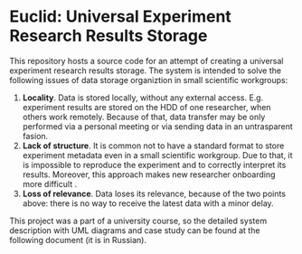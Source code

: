 # Euclid: Universal Experiment Research Results Storage

This repository hosts a source code for an attempt of creating a universal experiment research results storage. The system is intended to solve the following issues of data storage organiztion in small scientific workgroups:

1. **Locality**. Data is stored locally, without any external access. E.g. experiment results are stored on the HDD of one researcher, when others work remotely. Because of that, data transfer may be only performed via a personal meeting or via sending data in an untrasparent fasion.
2. **Lack of structure**. It is common not to have a standard format to store experiment metadata even in a small scientific workgroup. Due to that, it is impossible to reproduce the experiment and to correctly interpret its results. Moreover, this approach makes new researcher onboarding more difficult .
3. **Loss of relevance**. Data loses its relevance, because of the two points above: there is no way to receive the latest data with a minor delay.

This project was a part of a university course, so the detailed system description with UML diagrams and case study can be found at the following document (it is in Russian).
